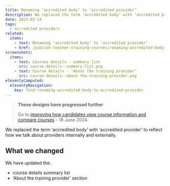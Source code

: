 ```yaml
---
title: Renaming ‘accredited body’ to ‘accredited provider’
description: We replaced the term ‘accredited body’ with ‘accredited provider’ to reflect how we talk about providers internally and externally
date: 2023-03-14
tags:
  - accredited providers
related:
  items:
    - text: Renaming ‘accredited body’ to ‘accredited provider’
    - href: /publish-teacher-training-courses/renaming-accredited-body-to-accredited-provider/
screenshots:
  items:
    - text: Courses details - summary list
      src: course-details--summary-list.png
    - text: Course details - ‘About the training provider’
      src: course-details--about-the-training-provider.png
eleventyComputed:
  eleventyNavigation:
    key: find-renaming-accredited-body-to-accredited-provider
---
```


> **These designs have progressed further**
>
> Go to [improving how candidates view course information and compare courses](/find-teacher-training/improving-course-pages/) - 18 June 2024.

We replaced the term ‘accredited body’ with ‘accredited provider’ to reflect how we talk about providers internally and externally.

## What we changed

We have updated the:

- course details summary list
- ‘About the training provider’ section
